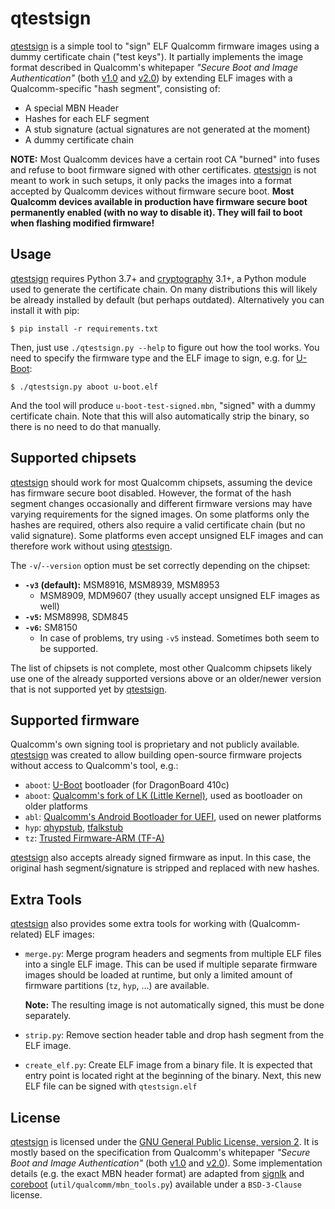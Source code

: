# qtestsign
[qtestsign] is a simple tool to "sign" ELF Qualcomm firmware images using a dummy certificate chain ("test keys").
It partially implements the image format described in Qualcomm's whitepaper _"Secure Boot and Image Authentication"_ (both
[v1.0](https://www.qualcomm.com/media/documents/files/secure-boot-and-image-authentication-technical-overview-v1-0.pdf) and
[v2.0](https://www.qualcomm.com/media/documents/files/secure-boot-and-image-authentication-technical-overview-v2-0.pdf))
by extending ELF images with a Qualcomm-specific "hash segment", consisting of:

  - A special MBN Header
  - Hashes for each ELF segment
  - A stub signature (actual signatures are not generated at the moment)
  - A dummy certificate chain

**NOTE:** Most Qualcomm devices have a certain root CA "burned" into fuses and refuse to boot firmware
signed with other certificates. [qtestsign] is not meant to work in such setups, it only packs the images
into a format accepted by Qualcomm devices without firmware secure boot. **Most Qualcomm devices
available in production have firmware secure boot permanently enabled (with no way to disable it).
They will fail to boot when flashing modified firmware!**

## Usage
[qtestsign] requires Python 3.7+ and [cryptography] 3.1+, a Python module used to generate the certificate chain.
On many distributions this will likely be already installed by default (but perhaps outdated).
Alternatively you can install it with pip:

```
$ pip install -r requirements.txt
```

Then, just use `./qtestsign.py --help` to figure out how the tool works. You need to specify the firmware type
and the ELF image to sign, e.g. for [U-Boot]:

```
$ ./qtestsign.py aboot u-boot.elf
```

And the tool will produce `u-boot-test-signed.mbn`, "signed" with a dummy certificate chain.
Note that this will also automatically strip the binary, so there is no need to do that manually.

## Supported chipsets
[qtestsign] should work for most Qualcomm chipsets, assuming the device has firmware secure boot disabled.
However, the format of the hash segment changes occasionally and different firmware versions may have
varying requirements for the signed images. On some platforms only the hashes are required, others also
require a valid certificate chain (but no valid signature). Some platforms even accept unsigned ELF images
and can therefore work without using [qtestsign].

The `-v`/`--version` option must be set correctly depending on the chipset:

- **`-v3` (default):** MSM8916, MSM8939, MSM8953
  - MSM8909, MDM9607 (they usually accept unsigned ELF images as well)
- **`-v5`:** MSM8998, SDM845
- **`-v6`:** SM8150
  - In case of problems, try using `-v5` instead. Sometimes both seem to be supported.

The list of chipsets is not complete, most other Qualcomm chipsets likely use one of the already supported
versions above or an older/newer version that is not supported yet by [qtestsign].

## Supported firmware
Qualcomm's own signing tool is proprietary and not publicly available. [qtestsign] was created to allow
building open-source firmware projects without access to Qualcomm's tool, e.g.:
- `aboot`: [U-Boot] bootloader (for DragonBoard 410c)
- `aboot`: [Qualcomm's fork of LK (Little Kernel)], used as bootloader on older platforms
- `abl`: [Qualcomm's Android Bootloader for UEFI], used on newer platforms
- `hyp`: [qhypstub], [tfalkstub]
- `tz`: [Trusted Firmware-ARM (TF-A)]

[qtestsign] also accepts already signed firmware as input. In this case, the original hash segment/signature
is stripped and replaced with new hashes.

## Extra Tools
[qtestsign] also provides some extra tools for working with (Qualcomm-related) ELF images:

  - `merge.py`: Merge program headers and segments from multiple ELF files into a single ELF image.
    This can be used if multiple separate firmware images should be loaded at runtime, but only
    a limited amount of firmware partitions (`tz`, `hyp`, ...) are available.

    **Note:** The resulting image is not automatically signed, this must be done separately.

 - `strip.py`: Remove section header table and drop hash segment from the ELF image.

 - `create_elf.py`: Create ELF image from a binary file. It is expected that entry point is located
   right at the beginning of the binary. Next, this new ELF file can be signed with `qtestsign.elf`

## License
[qtestsign] is licensed under the [GNU General Public License, version 2]. It is mostly based on the specification
from Qualcomm's whitepaper _"Secure Boot and Image Authentication"_ (both
[v1.0](https://www.qualcomm.com/media/documents/files/secure-boot-and-image-authentication-technical-overview-v1-0.pdf) and
[v2.0](https://www.qualcomm.com/media/documents/files/secure-boot-and-image-authentication-technical-overview-v2-0.pdf)).
Some implementation details (e.g. the exact MBN header format) are adapted from [signlk] and [coreboot]
(`util/qualcomm/mbn_tools.py`) available under a `BSD-3-Clause` license.

[qtestsign]: https://github.com/msm8916-mainline/qtestsign
[cryptography]: https://cryptography.io
[v1.0 image format]: https://www.qualcomm.com/media/documents/files/secure-boot-and-image-authentication-technical-overview-v1-0.pdf
[DragonBoard 410c]: https://www.96boards.org/product/dragonboard410c/
[Qualcomm's fork of LK (Little Kernel)]: https://git.codelinaro.org/clo/la/kernel/lk
[Qualcomm's Android Bootloader for UEFI]: https://git.codelinaro.org/clo/la/abl/tianocore/edk2
[U-Boot]: https://u-boot.readthedocs.io/en/latest/board/qualcomm/dragonboard410c.html
[qhypstub]: https://github.com/msm8916-mainline/qhypstub
[tfalkstub]: https://github.com/msm8916-mainline/tfalkstub
[Trusted Firmware-ARM (TF-A)]: https://trustedfirmware-a.readthedocs.io/en/latest/plat/qti-msm8916.html
[GNU General Public License, version 2]: https://www.gnu.org/licenses/old-licenses/gpl-2.0.html
[signlk]: https://git.linaro.org/landing-teams/working/qualcomm/signlk.git
[coreboot]: https://coreboot.org
